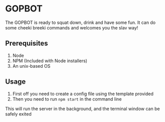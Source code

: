 # GOPBOT
The GOPBOT is ready to squat down, drink and have some fun. It can do some cheeki breeki commands and welcomes you the slav way!

## Prerequisites
1. Node
2. NPM (Included with Node installers)
3. An unix-based OS

## Usage
1. First off you need to create a config file using the template provided
2. Then you need to run `npm start` in the command line

This will run the server in the background, and the terminal window can be safely exited